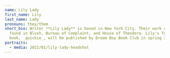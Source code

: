 ```yaml
---
name: Lily Lady
first_name: Lily
last_name: Lady
pronouns: they/them
short_bio: Writer **Lily Lady** is based in New York City. Their work can be
  found in Blush, Bureau of Complaint, and House of Theodora. Lily's forthcoming
  book, _quickie_, will be published by Dream Boy Book Club in spring 2022.
portraits:
  - media: 2022/01/lily-lady-headshot
---
```


